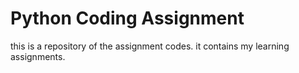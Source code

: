 # Python Coding Assignment

this is a repository of the assignment codes.
it contains my learning assignments.
